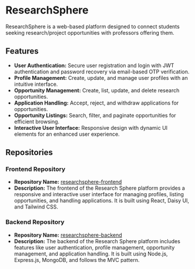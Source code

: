 # ResearchSphere
ResearchSphere is a web-based platform designed to connect students seeking research/project opportunities with professors offering them.

## Features

- **User Authentication:** Secure user registration and login with JWT authentication and password recovery via email-based OTP verification.
- **Profile Management:** Create, update, and manage user profiles with an intuitive interface.
- **Opportunity Management:** Create, list, update, and delete research opportunities.
- **Application Handling:** Accept, reject, and withdraw applications for opportunities.
- **Opportunity Listings:** Search, filter, and paginate opportunities for efficient browsing.
- **Interactive User Interface:** Responsive design with dynamic UI elements for an enhanced user experience.

## Repositories

### Frontend Repository
- **Repository Name:** [researchsphere-frontend](https://github.com/kishanlalchoudhary/ResearchSphere-Frontend)
- **Description:** The frontend of the Research Sphere platform provides a responsive and interactive user interface for managing profiles, listing opportunities, and handling applications. It is built using React, Daisy UI, and Tailwind CSS.
 
### Backend Repository
- **Repository Name:** [researchsphere-backend](https://github.com/kishanlalchoudhary/ResearchSphere-Backend)
- **Description:** The backend of the Research Sphere platform includes features like user authentication, profile management, opportunity management, and application handling. It is built using Node.js, Express.js, MongoDB, and follows the MVC pattern.
